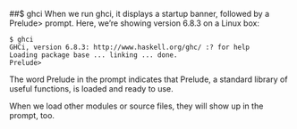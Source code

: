 ##$ ghci
When we run ghci, it displays a startup banner, followed by a Prelude> prompt. Here, we’re showing version 6.8.3 on a Linux box:
	$ ghci	GHCi, version 6.8.3: http://www.haskell.org/ghc/ :? for help
	Loading package base ... linking ... done.	Prelude>
The word Prelude in the prompt indicates that Prelude, a standard library of useful functions, is loaded and ready to use.

When we load other modules or source files, they will show up in the prompt, too.